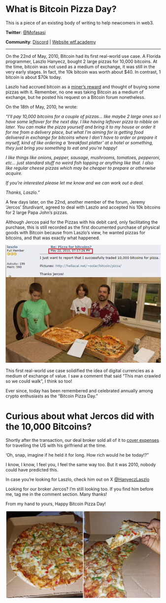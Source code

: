 # What is Bitcoin Pizza Day?

This is a piece of an existing body of writing to help newcomers in web3. 

**Twitter**: [@Mofasasi](https://twitter.com/mofasasi)

**Community**: [Discord](https://discord.gg/NszjsvgqkX) | [Website wtf.academy](https://wtf.academy)  

-----

On the 22nd of May, 2010, Bitcoin had its first real-world use case. A Florida programmer, Laszlo Hanyecz, bought 2 large pizzas for 10,000 bitcoins. At the time, bitcoin was not used as a medium of exchange, it was still in the very early stages. In fact, the 10k bitcoin was worth about $40. In contrast, 1 bitcoin is about $70k today.

Laszlo had accrued bitcoin as a [miner’s reward](https://github.com/Mosamorphing/WTF-Blog/tree/main/TheMorphing500/10%20-%20What%20is%20Bitcoin%20Halving%3F#:~:text=Now%2C%20who%20are%20the%20miners%3F%20Why%20do%20they%20mine%20the%20block%3F) and thought of buying some pizzas with it. Remember, no one was taking Bitcoin as a medium of exchange, but he posted his request on a Bitcoin forum nonetheless.

On the 18th of May, 2010, he wrote: 

*“I'll pay 10,000 bitcoins for a couple of pizzas… like maybe 2 large ones so I have some leftover for the next day. I like having leftover pizza to nibble on later. You can make the pizza yourself and bring it to my house or order it for me from a delivery place, but what I'm aiming for is getting food delivered in exchange for bitcoins where I don't have to order or prepare it myself, kind of like ordering a ‘breakfast platter’ at a hotel or something, they just bring you something to eat and you’re happy!*

*I like things like onions, pepper, sausage, mushrooms, tomatoes, pepperoni, etc… just standard stuff no weird fish topping or anything like that. I also like regular cheese pizzas which may be cheaper to prepare or otherwise acquire.* 

*If you’re interested please let me know and we can work out a deal.*

*Thanks,*
*Laszlo.”*

A few days later, on the 22nd, another member of the forum, Jeremy ‘Jercos’ Sturdivant, agreed to deal with Laszlo and accepted his 10k bitcoins for 2 large Papa John’s pizzas.

Although Jercos paid for the Pizzas with his debit card, only facilitating the purchase, this is still recorded as the first documented purchase of physical goods with Bitcoin because from Laszlo’s view, he wanted pizzas for bitcoins, and that was exactly what happened.

![Pizza](./img/13-1.jpg)

This first real-world use case solidified the idea of digital currencies as a medium of exchange of value. I saw a comment that said “This man crawled so we could walk”, I think so too!

Ever since, today has been remembered and celebrated annually among crypto enthusiasts as the “Bitcoin Pizza Day.”

# Curious about what Jercos did with the 10,000 Bitcoins?

Shortly after the transaction, our deal broker sold all of it to [cover expenses](https://www.telegraph.co.uk/technology/2018/05/22/inside-story-behind-famous-2010-bitcoin-pizza-purchase-today/#:~:text=later%20liquidated%20to-,cover%20expenses,-while%20travelling%20the) for travelling the US with his girlfriend at the time. 

‘Oh, snap, imagine if he held it for long. How rich would he be today!?”

I know, I know, I feel you, I feel the same way too. But it was 2010, nobody could have predicted this. 

In case you’re looking for Laszlo, check him out on X [@HanyeczLaszlo](https://x.com/hanyeczlaszlo)

Looking for our broker Jercos? I’m still looking too. If you find him before me, tag me in the comment section. Many thanks!

From my hand to yours, Happy Bitcoin Pizza Day!

![Pizza](./img/13-2.jpg)


